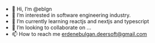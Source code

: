 - 👋 Hi, I’m @eblgn
- 👀 I’m interested in software engineering industry.
- 🌱 I’m currently learning reactjs and nextjs and typescript
- 💞️ I’m looking to collaborate on ...
- 📫 How to reach me erdenebulgan.deersoft@gmail.com

<!---
eblgn/eblgn is a ✨ special ✨ repository because its `README.md` (this file) appears on your GitHub profile.
You can click the Preview link to take a look at your changes.
--->
